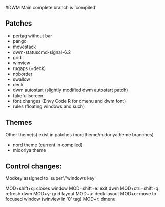 #DWM
Main complete branch is 'compiled'

## Patches
- pertag without bar
- pango
- movestack
- dwm-statuscmd-signal-6.2
- grid
- winview
- rugaps (+deck)
- noborder
- swallow
- deck
- dwm autostart (slightly modified dwm autostart patch)
- fakefullscreen
- font changes (Envy Code R for dmenu and dwm font)
- rules	(floating windows and such)

## Themes
Other theme(s) exist in patches (nordtheme/midoriyatheme branches)
- nord theme (current in compiled)
- midoriya theme

## Control changes:

Modkey assigned to 'super'/'windows key'

MOD+shift+q: closes window
MOD+shift+e: exit dwm
MOD+ctrl+shift+q: refresh dwm
MOD+y: grid layout
MOD+u: deck layout
MOD+o: move to focused window (winview in '0' tag)
MOD+r: dmenu
